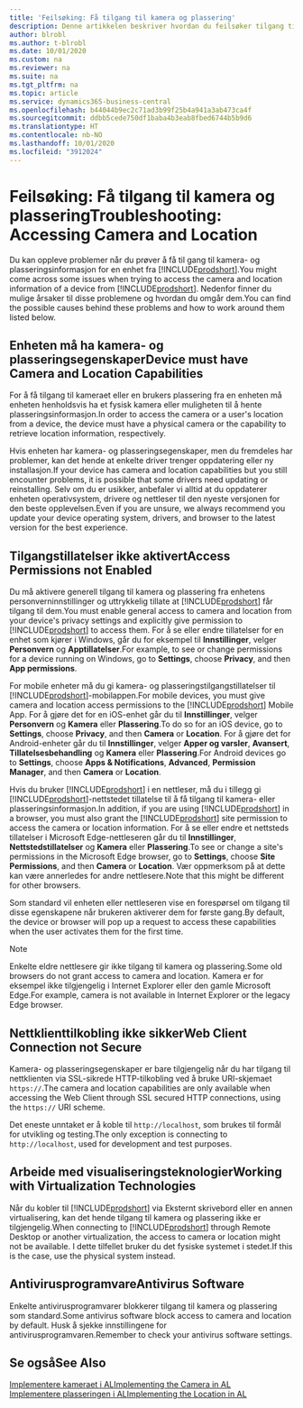 ```yaml
---
title: 'Feilsøking: Få tilgang til kamera og plassering'
description: Denne artikkelen beskriver hvordan du feilsøker tilgang til kamera- og plasseringsinformasjon i Business Central.
author: blrobl
ms.author: t-blrobl
ms.date: 10/01/2020
ms.custom: na
ms.reviewer: na
ms.suite: na
ms.tgt_pltfrm: na
ms.topic: article
ms.service: dynamics365-business-central
ms.openlocfilehash: b44044b9ec2c71ad3b99f25b4a941a3ab473ca4f
ms.sourcegitcommit: ddbb5cede750df1baba4b3eab8fbed6744b5b9d6
ms.translationtype: HT
ms.contentlocale: nb-NO
ms.lasthandoff: 10/01/2020
ms.locfileid: "3912024"
---
```

# <a name="troubleshooting-accessing-camera-and-location"></a><span data-ttu-id="6087d-103">Feilsøking: Få tilgang til kamera og plassering</span><span class="sxs-lookup"><span data-stu-id="6087d-103">Troubleshooting: Accessing Camera and Location</span></span>

<span data-ttu-id="6087d-104">Du kan oppleve problemer når du prøver å få til gang til kamera- og plasseringsinformasjon for en enhet fra [!INCLUDE[prodshort](includes/prodshort.md)].</span><span class="sxs-lookup"><span data-stu-id="6087d-104">You might come across some issues when trying to access the camera and location information of a device from [!INCLUDE[prodshort](includes/prodshort.md)].</span></span> <span data-ttu-id="6087d-105">Nedenfor finner du mulige årsaker til disse problemene og hvordan du omgår dem.</span><span class="sxs-lookup"><span data-stu-id="6087d-105">You can find the possible causes behind these problems and how to work around them listed below.</span></span>

## <a name="device-must-have-camera-and-location-capabilities"></a><span data-ttu-id="6087d-106">Enheten må ha kamera- og plasseringsegenskaper</span><span class="sxs-lookup"><span data-stu-id="6087d-106">Device must have Camera and Location Capabilities</span></span>

<span data-ttu-id="6087d-107">For å få tilgang til kameraet eller en brukers plassering fra en enheten må enheten henholdsvis ha et fysisk kamera eller muligheten til å hente plasseringsinformasjon.</span><span class="sxs-lookup"><span data-stu-id="6087d-107">In order to access the camera or a user's location from a device, the device must have a physical camera or the capability to retrieve location information, respectively.</span></span>

<span data-ttu-id="6087d-108">Hvis enheten har kamera- og plasseringsegenskaper, men du fremdeles har problemer, kan det hende at enkelte driver trenger oppdatering eller ny installasjon.</span><span class="sxs-lookup"><span data-stu-id="6087d-108">If your device has camera and location capabilities but you still encounter problems, it is possible that some drivers need updating or reinstalling.</span></span> <span data-ttu-id="6087d-109">Selv om du er usikker, anbefaler vi alltid at du oppdaterer enheten operativsystem, drivere og nettleser til den nyeste versjonen for den beste opplevelsen.</span><span class="sxs-lookup"><span data-stu-id="6087d-109">Even if you are unsure, we always recommend you update your device operating system, drivers, and browser to the latest version for the best experience.</span></span>

## <a name="access-permissions-not-enabled"></a><span data-ttu-id="6087d-110">Tilgangstillatelser ikke aktivert</span><span class="sxs-lookup"><span data-stu-id="6087d-110">Access Permissions not Enabled</span></span>

<span data-ttu-id="6087d-111">Du må aktivere generell tilgang til kamera og plassering fra enhetens personverninnstillinger og uttrykkelig tillate at [!INCLUDE[prodshort](includes/prodshort.md)] får tilgang til dem.</span><span class="sxs-lookup"><span data-stu-id="6087d-111">You must enable general access to camera and location from your device's privacy settings and explicitly give permission to  [!INCLUDE[prodshort](includes/prodshort.md)] to access them.</span></span> <span data-ttu-id="6087d-112">For å se eller endre tillatelser for en enhet som kjører i Windows, går du for eksempel til **Innstillinger**, velger **Personvern** og **Apptillatelser**.</span><span class="sxs-lookup"><span data-stu-id="6087d-112">For example, to see or change permissions for a device running on Windows, go to **Settings**, choose **Privacy**, and then **App permissions**.</span></span> 

<span data-ttu-id="6087d-113">For mobile enheter må du gi kamera- og plasseringstilgangstillatelser til [!INCLUDE[prodshort](includes/prodshort.md)]-mobilappen.</span><span class="sxs-lookup"><span data-stu-id="6087d-113">For mobile devices, you must give camera and location access permissions to the [!INCLUDE[prodshort](includes/prodshort.md)] Mobile App.</span></span> <span data-ttu-id="6087d-114">For å gjøre det for en iOS-enhet går du til **Innstillinger**, velger **Personvern** og **Kamera** eller **Plassering**.</span><span class="sxs-lookup"><span data-stu-id="6087d-114">To do so for an iOS device, go to **Settings**, choose **Privacy**, and then **Camera** or **Location**.</span></span> <span data-ttu-id="6087d-115">For å gjøre det for Android-enheter går du til **Innstillinger**, velger **Apper og varsler**, **Avansert**, **Tillatelsesbehandling** og **Kamera** eller **Plassering**.</span><span class="sxs-lookup"><span data-stu-id="6087d-115">For Android devices go to **Settings**, choose **Apps & Notifications**, **Advanced**, **Permission Manager**, and then **Camera** or **Location**.</span></span>

<span data-ttu-id="6087d-116">Hvis du bruker [!INCLUDE[prodshort](includes/prodshort.md)] i en nettleser, må du i tillegg gi [!INCLUDE[prodshort](includes/prodshort.md)]-nettstedet tillatelse til å få tilgang til kamera- eller plasseringsinformasjon.</span><span class="sxs-lookup"><span data-stu-id="6087d-116">In addition, if you are using [!INCLUDE[prodshort](includes/prodshort.md)] in a browser, you must also grant the [!INCLUDE[prodshort](includes/prodshort.md)] site permission to access the camera or location information.</span></span> <span data-ttu-id="6087d-117">For å se eller endre et nettsteds tillatelser i Microsoft Edge-nettleseren går du til **Innstillinger**, **Nettstedstillatelser** og **Kamera** eller **Plassering**.</span><span class="sxs-lookup"><span data-stu-id="6087d-117">To see or change a site's permissions in the Microsoft Edge browser, go to **Settings**, choose **Site Permissions**, and then **Camera** or **Location**.</span></span> <span data-ttu-id="6087d-118">Vær oppmerksom på at dette kan være annerledes for andre nettlesere.</span><span class="sxs-lookup"><span data-stu-id="6087d-118">Note that this might be different for other browsers.</span></span>

<span data-ttu-id="6087d-119">Som standard vil enheten eller nettleseren vise en forespørsel om tilgang til disse egenskapene når brukeren aktiverer dem for første gang.</span><span class="sxs-lookup"><span data-stu-id="6087d-119">By default, the device or browser will pop up a request to access these capabilities when the user activates them for the first time.</span></span>

> [!NOTE]  
> <span data-ttu-id="6087d-120">Enkelte eldre nettlesere gir ikke tilgang til kamera og plassering.</span><span class="sxs-lookup"><span data-stu-id="6087d-120">Some old browsers do not grant access to camera and location.</span></span> <span data-ttu-id="6087d-121">Kamera er for eksempel ikke tilgjengelig i Internet Explorer eller den gamle Microsoft Edge.</span><span class="sxs-lookup"><span data-stu-id="6087d-121">For example, camera is not available in Internet Explorer or the legacy Edge browser.</span></span>

## <a name="web-client-connection-not-secure"></a><span data-ttu-id="6087d-122">Nettklienttilkobling ikke sikker</span><span class="sxs-lookup"><span data-stu-id="6087d-122">Web Client Connection not Secure</span></span>

<span data-ttu-id="6087d-123">Kamera- og plasseringsegenskaper er bare tilgjengelig når du har tilgang til nettklienten via SSL-sikrede HTTP-tilkobling ved å bruke URI-skjemaet `https://`.</span><span class="sxs-lookup"><span data-stu-id="6087d-123">The camera and location capabilities are only available when accessing the Web Client through SSL secured HTTP connections, using the `https://` URI scheme.</span></span> 

<span data-ttu-id="6087d-124">Det eneste unntaket er å koble til `http://localhost`, som brukes til formål for utvikling og testing.</span><span class="sxs-lookup"><span data-stu-id="6087d-124">The only exception is connecting to `http://localhost`, used for development and test purposes.</span></span>


## <a name="working-with-virtualization-technologies"></a><span data-ttu-id="6087d-125">Arbeide med visualiseringsteknologier</span><span class="sxs-lookup"><span data-stu-id="6087d-125">Working with Virtualization Technologies</span></span>

<span data-ttu-id="6087d-126">Når du kobler til [!INCLUDE[prodshort](includes/prodshort.md)] via Eksternt skrivebord eller en annen virtualisering, kan det hende tilgang til kamera og plassering ikke er tilgjengelig.</span><span class="sxs-lookup"><span data-stu-id="6087d-126">When connecting to [!INCLUDE[prodshort](includes/prodshort.md)] through Remote Desktop or another virtualization, the access to camera or location might not be available.</span></span> <span data-ttu-id="6087d-127">I dette tilfellet bruker du det fysiske systemet i stedet.</span><span class="sxs-lookup"><span data-stu-id="6087d-127">If this is the case, use the physical system instead.</span></span>

## <a name="antivirus-software"></a><span data-ttu-id="6087d-128">Antivirusprogramvare</span><span class="sxs-lookup"><span data-stu-id="6087d-128">Antivirus Software</span></span>
<span data-ttu-id="6087d-129">Enkelte antivirusprogramvarer blokkerer tilgang til kamera og plassering som standard.</span><span class="sxs-lookup"><span data-stu-id="6087d-129">Some antivirus software block access to camera and location by default.</span></span> <span data-ttu-id="6087d-130">Husk å sjekke innstillingene for antivirusprogramvaren.</span><span class="sxs-lookup"><span data-stu-id="6087d-130">Remember to check your antivirus software settings.</span></span>

## <a name="see-also"></a><span data-ttu-id="6087d-131">Se også</span><span class="sxs-lookup"><span data-stu-id="6087d-131">See Also</span></span>
[<span data-ttu-id="6087d-132">Implementere kameraet i AL</span><span class="sxs-lookup"><span data-stu-id="6087d-132">Implementing the Camera in AL</span></span>](/dynamics365/business-central/dev-itpro/developer/devenv-implement-camera-al)  
[<span data-ttu-id="6087d-133">Implementere plasseringen i AL</span><span class="sxs-lookup"><span data-stu-id="6087d-133">Implementing the Location in AL</span></span>](/dynamics365/business-central/dev-itpro/developer/devenv-implement-location-al)
